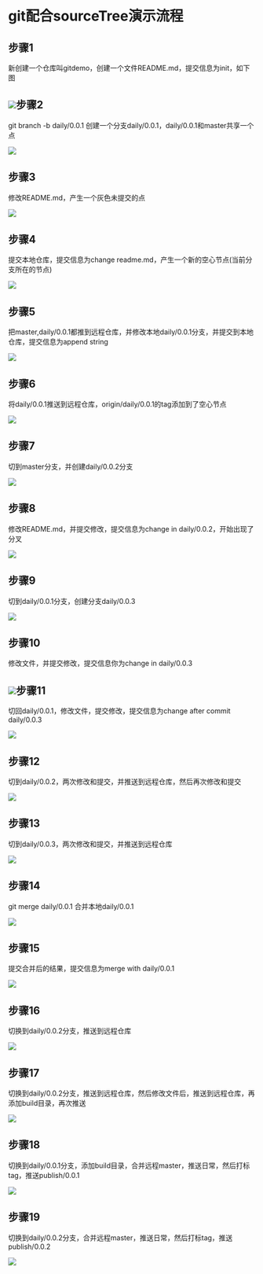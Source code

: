 # git配合sourceTree演示流程

## 步骤1

新创建一个仓库叫gitdemo，创建一个文件README.md，提交信息为init，如下图

## ![](/git配合sourcetree/assets/DingTalk20170728103336.png)步骤2

git branch -b daily/0.0.1 创建一个分支daily/0.0.1，daily/0.0.1和master共享一个点

![](/git配合sourcetree/assets/DingTalk20170728105024.png)

## 步骤3

修改README.md，产生一个灰色未提交的点

![](/git配合sourcetree/assets/DingTalk20170728105346.png)

## 步骤4

提交本地仓库，提交信息为change readme.md，产生一个新的空心节点\(当前分支所在的节点\)

![](/git配合sourcetree/assets/DingTalk20170728105552.png)

## 步骤5

把master,daily/0.0.1都推到远程仓库，并修改本地daily/0.0.1分支，并提交到本地仓库，提交信息为append string

![](/git配合sourcetree/assets/DingTalk20170728110300.png)

## 步骤6

将daily/0.0.1推送到远程仓库，origin/daily/0.0.1的tag添加到了空心节点

![](/git配合sourcetree/assets/DingTalk20170728110510.png)

## 步骤7

切到master分支，并创建daily/0.0.2分支

![](/git配合sourcetree/assets/DingTalk20170728110730.png)

## 步骤8

修改README.md，并提交修改，提交信息为change in daily/0.0.2，开始出现了分叉

![](/git配合sourcetree/assets/DingTalk20170728111017.png)

## 步骤9

切到daily/0.0.1分支，创建分支daily/0.0.3

![](/git配合sourcetree/assets/DingTalk20170728111622.png)

## 步骤10

修改文件，并提交修改，提交信息你为change in daily/0.0.3

## ![](/git配合sourcetree/assets/DingTalk20170728112352.png)步骤11

切回daily/0.0.1，修改文件，提交修改，提交信息为change after commit daily/0.0.3

![](/git配合sourcetree/assets/DingTalk20170728112604.png)

## 步骤12

切到daily/0.0.2，两次修改和提交，并推送到远程仓库，然后再次修改和提交

![](/git配合sourcetree/assets/DingTalk20170728113253.png)

## 步骤13

切到daily/0.0.3，两次修改和提交，并推送到远程仓库

![](/git配合sourcetree/assets/DingTalk20170728113814.png)

## 步骤14

git merge daily/0.0.1 合并本地daily/0.0.1

![](/git配合sourcetree/assets/DingTalk20170728114356.png)

## 步骤15

提交合并后的结果，提交信息为merge with daily/0.0.1

![](/git配合sourcetree/assets/DingTalk20170728115638.png)

## 步骤16

切换到daily/0.0.2分支，推送到远程仓库

![](/git配合sourcetree/assets/DingTalk20170728120003.png)

## 步骤17

切换到daily/0.0.2分支，推送到远程仓库，然后修改文件后，推送到远程仓库，再添加build目录，再次推送

![](/git配合sourcetree/assets/DingTalk20170728130720.png)

## 步骤18

切换到daily/0.0.1分支，添加build目录，合并远程master，推送日常，然后打标tag，推送publish/0.0.1

![](/git配合sourcetree/assets/DingTalk20170728131855.png)

## 步骤19

切换到daily/0.0.2分支，合并远程master，推送日常，然后打标tag，推送publish/0.0.2

![](/git配合sourcetree/assets/DingTalk20170728132308.png)

